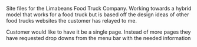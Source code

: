 Site files for the Limabeans Food Truck Company. Working towards a hybrid model that works for a food truck but is based off the design ideas of other food trucks websites the customer has relayed to me. 


Customer would like to have it be a single page. Instead of more pages they have requested drop downs from the menu bar with the needed information